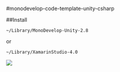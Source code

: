 #monodevelop-code-template-unity-csharp

##Install

```
~/Library/MonoDevelop-Unity-2.8
```

or

```
~/Library/XamarinStudio-4.0
```

![](https://dl.dropbox.com/u/18426324/%E7%94%BB%E5%83%8F%E3%81%A8%E3%81%8B/%E3%82%B9%E3%82%AF%E3%83%AA%E3%83%BC%E3%83%B3%E3%82%B7%E3%83%A7%E3%83%83%E3%83%88%202013-03-05%200.59.29.png)

